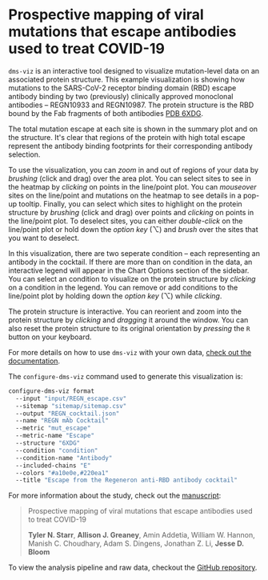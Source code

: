 # Prospective mapping of viral mutations that escape antibodies used to treat COVID-19

`dms-viz` is an interactive tool designed to visualize mutation-level data on an associated protein structure. This example visualization is showing how mutations to the SARS-CoV-2 receptor binding domain (RBD) escape antibody binding by two (previously) clinically approved monoclonal antibodies – REGN10933 and REGN10987. The protein structure is the RBD bound by the Fab fragments of both antibodies [PDB 6XDG](https://www.rcsb.org/structure/6XDG).

The total mutation escape at each site is shown in the summary plot and on the structure. It's clear that regions of the protein with high total escape represent the antibody binding footprints for their corresponding antibody selection.

To use the visualization, you can *zoom* in and out of regions of your data by *brushing* (click and drag) over the area plot. You can select sites to see in the heatmap by *clicking* on points in the line/point plot. You can *mouseover* sites on the line/point and mutations on the heatmap to see details in a pop-up tooltip. Finally, you can select which sites to highlight on the protein structure by *brushing* (click and drag) over points and *clicking* on points in the line/point plot. To deselect sites, you can either *double-click* on the line/point plot or hold down the *option key* (⌥) and *brush* over the sites that you want to deselect.

In this visualization, there are two seperate condition – each representing an antibody in the cocktail. If there are more than on condition in the data, an interactive legend will appear in the Chart Options section of the sidebar. You can select an condition to visualize on the protein structure by *clicking* on a condition in the legend. You can remove or add conditions to the line/point plot by holding down the *option key* (⌥) while *clicking*.

The protein structure is interactive. You can reorient and zoom into the protein structure by *clicking* and *dragging* it around the window. You can also reset the protein structure to its original orientation by *pressing* the `R` button on your keyboard.

For more details on how to use `dms-viz` with your own data, [check out the documentation](https://dms-viz.github.io/dms-viz-docs/).

The `configure-dms-viz` command used to generate this visualization is:

```bash
configure-dms-viz format
  --input "input/REGN_escape.csv" 
  --sitemap "sitemap/sitemap.csv" 
  --output "REGN_cocktail.json" 
  --name "REGN mAb Cocktail" 
  --metric "mut_escape" 
  --metric-name "Escape" 
  --structure "6XDG" 
  --condition "condition" 
  --condition-name "Antibody" 
  --included-chains "E" 
  --colors "#a10e0e,#220ea1" 
  --title "Escape from the Regeneron anti-RBD antibody cocktail"
```

For more information about the study, check out the [manuscript](https://science.sciencemag.org/content/early/2021/01/22/science.abf9302):
> Prospective mapping of viral mutations that escape antibodies used to treat COVID-19
>
> **Tyler N. Starr**, **Allison J. Greaney**, Amin Addetia, William W. Hannon, Manish C. Choudhary, Adam S. Dingens, Jonathan Z. Li, **Jesse D. Bloom**

To view the analysis pipeline and raw data, checkout the [GitHub repository](https://github.com/jbloomlab/SARS-CoV-2-RBD_MAP_clinical_Abs/blob/main/).
